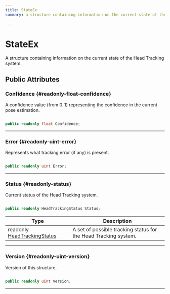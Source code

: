 ```yaml
---
title: StateEx
summary: a structure containing information on the current state of the head tracking system. 

---
```


# StateEx




A structure containing information on the current state of the Head Tracking system.   





## Public Attributes

### Confidence {#readonly-float-confidence}

A confidence value (from 0..1) representing the confidence in the current pose estimation. 

```csharp

public readonly float Confidence;

```






-----------

### Error {#readonly-uint-error}

Represents what tracking error (if any) is present. 

```csharp

public readonly uint Error;

```






-----------

### Status {#readonly-status}

Current status of the Head Tracking system. 

```csharp

public readonly HeadTrackingStatus Status;

```

| Type | Description  | 
|--|--|
| readonly [HeadTrackingStatus](/unity-api/api/UnityEngine.XR.MagicLeap/InputSubsystem/Extensions/MLHeadTracking/UnityEngine.XR.MagicLeap.InputSubsystem.Extensions.MLHeadTracking.md#enums-headtrackingstatus) | A set of possible tracking status for the Head Tracking system.  |





-----------

### Version {#readonly-uint-version}

Version of this structure. 

```csharp

public readonly uint Version;

```






-----------

